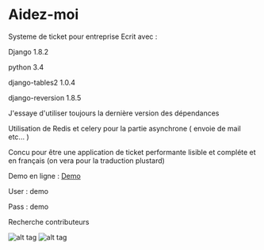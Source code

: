 # Aidez-moi

Systeme de ticket pour entreprise 
Ecrit avec :

Django 1.8.2  

python 3.4

django-tables2 1.0.4

django-reversion 1.8.5

J'essaye d'utiliser toujours la dernière version des dépendances

Utilisation de Redis et celery pour la partie asynchrone ( envoie de mail etc... )

Concu pour être une application de ticket performante 
lisible et compléte et en français (on vera pour la traduction plustard)

Demo en ligne : [Demo](http://hadmagic.pythonanywhere.com)

User : demo

Pass : demo

Recherche contributeurs


![alt tag](https://github.com/hadmagic/Aidez-moi/blob/master/pict1.jpg)
![alt tag](https://github.com/hadmagic/Aidez-moi/blob/master/pict2.jpg)
